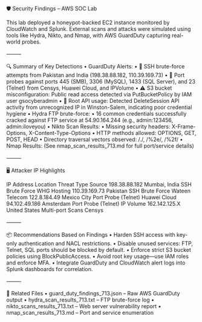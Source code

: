 🛡️ Security Findings – AWS SOC Lab

This lab deployed a honeypot-backed EC2 instance monitored by CloudWatch and Splunk. External scans and attacks were simulated using tools like Hydra, Nikto, and Nmap, with AWS GuardDuty capturing real-world probes.

⸻

🔍 Summary of Key Detections
	•	GuardDuty Alerts:
	•	🔐 SSH brute-force attempts from Pakistan and India (198.38.88.182, 110.39.169.73)
	•	📡 Port probes against ports 445 (SMB), 3306 (MySQL), 1433 (SQL Server), and 23 (Telnet) from Censys, Huawei Cloud, and IPVolume
	•	⚠️ S3 bucket misconfiguration: Public read access detected via PutBucketPolicy by IAM user gsocyberadmin
	•	🚨 Root API usage: Detected DeleteSession API activity from unrecognized IP in Winston-Salem, indicating poor credential hygiene
	•	Hydra FTP brute-force:
	•	16 common credentials successfully cracked against FTP service at 54.90.164.244 (e.g., admin:123456, admin:iloveyou)
	•	Nikto Scan Results:
	•	Missing security headers: X-Frame-Options, X-Content-Type-Options
	•	HTTP methods allowed: OPTIONS, GET, POST, HEAD
	•	Directory traversal vectors observed: /./, /%2e/, /%2f/
	•	Nmap Results:
(See nmap_scan_results_713.md for full port/service details)

⸻

🖥️ Attacker IP Highlights

IP Address	Location	Threat Type	Source
198.38.88.182	Mumbai, India	SSH Brute Force	WHG Hosting
110.39.169.73	Pakistan	SSH Brute Force	Wateen Telecom
122.8.184.49	Mexico City	Port Probe (Telnet)	Huawei Cloud
94.102.49.186	Amsterdam	Port Probe (Telnet)	IP Volume
162.142.125.X	United States	Multi-port Scans	Censys


⸻

📦 Recommendations Based on Findings
	•	Harden SSH access with key-only authentication and NACL restrictions.
	•	Disable unused services: FTP, Telnet, SQL ports should be blocked by default.
	•	Enforce strict S3 bucket policies using BlockPublicAccess.
	•	Avoid root key usage—use IAM roles and enforce MFA.
	•	Integrate GuardDuty and CloudWatch alert logs into Splunk dashboards for correlation.

⸻

📂 Related Files
	•	guard_duty_findings_713.json – Raw AWS GuardDuty output
	•	hydra_scan_results_713.txt – FTP brute-force log
	•	nikto_scans_results_713.txt – Web server vulnerability report
	•	nmap_scan_results_713.md – Port and service enumeration